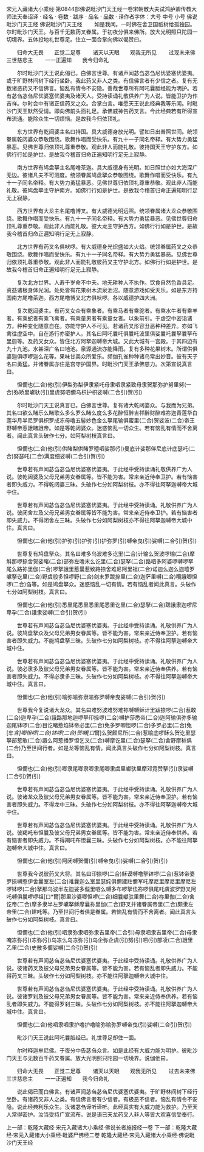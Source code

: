 宋元入藏诸大小乘经·第0844部佛说毗沙门天王经一卷宋朝散大夫试鸿胪卿传教大师法天奉诏译
· 经名 · 卷数 · 跋序
· 品名 · 品数 · 译作者字体：大号 中号 小号
佛说毗沙门天王经
佛说毗沙门天王经
　　如是我闻。一时佛在舍卫国祇树给孤独园。尔时毗沙门天王。与百千无数药叉眷属。于初夜分俱来佛所。放大光明照只陀园一切境界。五体投地礼世尊足。住立一面合掌向佛以偈赞曰。

　　归命大无畏　　正觉二足尊
　　诸天以天眼　　观我无所见
　　过现未来佛　　三世慈悲主
　　一一正遍知　　我今归命礼

　　尔时毗沙门天王说此偈已。白佛言世尊。有诸声闻苾刍苾刍尼优婆塞优婆夷。或于旷野林间树下经行坐卧。我此药叉非人之类。有信佛言者有少信之者。复有无数诸恶药叉不信佛言。恼乱有情令不安隐。善哉世尊所有阿吒曩胝经能为明护。若有苾刍苾刍尼优婆塞优婆夷及诸天人。受持读诵礼敬供养广为人说。皆能卫护为作吉祥。尔时会中有诸正信药叉之众。合掌白言。唯愿天王说此经典我等乐闻。时毗沙门天王默然受请。即向佛前头面礼足。承佛威神告药叉言。今此经典若有所得宣布流通。能除众生一切烦恼。是故我今归依顶礼。

　　东方世界有乾闼婆主名曰持国。具大威德身放光明。譬如日出普照世间。统领眷属乾闼婆众恭敬围绕。歌舞作唱而受快乐。有九十一子同名帝释。有大势力勇猛暴恶。见佛世尊归依顶礼尊重恭敬。观此非人而能礼敬。彼持国天王守护东方。如佛行行如是护世。是故我今稽首归命正遍知明行足无上寂静。

　　南方世界有鸠盘拏主名尾噜茶迦。具大威德身有光明。如日照世亦如大海深广无边。彼诸凡夫不可测度。统领眷属鸠盘拏众恭敬围绕。歌舞作唱而受快乐。有九十一子同名帝释。有大势力勇猛暴恶。见佛世尊归依顶礼尊重恭敬。观此非人而能礼敬。彼鸠盘拏主守护南方。如佛行行如是护世。是故我今稽首归命正遍知明行足无上寂静。

　　西方世界有大龙主名尾噜博叉。有大威德光明远照。统领眷属诸大龙众恭敬围绕。歌舞作唱而受快乐。有九十一子同名帝释。有大势力勇猛暴恶。见佛世尊归命顶礼尊重恭敬。观此非人而能礼敬。彼大龙主守护西方。如佛行行如是护世。是故我今稽首归命正遍知明行足无上寂静。

　　北方世界有药叉名俱吠啰。有大威德身光炽盛如大火焰。统领眷属药叉之众恭敬围绕。歌舞作唱而受快乐。有九十一子同名帝释。有大势力勇猛暴恶。见佛世尊归依顶礼尊重恭敬。观此非人而能礼敬彼药叉主守护北方。如佛行行如是护世。是故我今稽首归命正遍知明行足无上寂静。

　　复次北方世界。人寿千岁命不中夭。地无耕种人不执作。饮食自然色香具足。资益诸根身体光润。处处皆有花果树木流泉池沼。随意游戏如受天乐。如是东方持国南方尾噜茶迦。西方尾噜博叉北方俱吠啰。各以威德护四大洲。

　　复次乾闼婆主。有药叉女众有乘象者。有乘马者有乘驼者。有乘水牛者有乘羊者。有乘蛇者有乘飞禽者。有乘童男者有乘童女者。以象前引。于虚空中密诣诸方。种种变化随意自在。亦能守护人不可见。若诸药叉形容丑恶种种差异。亦如飞禽往虚空中。自在游行亦密护人。其名曰阿吒曩吒俱曩吒波里俱娑曩吒曩拏曩拏布里迦等。及药叉女众。皆住北方阿拏迦嚩帝大城。又此大城有一宫殿。于其四边有九十九池。水甚深广名曰地池。泉源通流亦能降雨。复有多种花果树木。所谓供俱婆迦俱啰啰迦么花等。果味甘美众所爱乐。频伽孔雀种种诸鸟常出妙音。彼有天子名曰勇猛。并诸眷属亦住是宫守护国界。时毗沙门天王承佛慈力。次第宣说真言曰。

　　怛儞也(二合)他(引)伊梨弥梨伊隶紧吒母隶呬隶紧致母隶贺那弥护努里努(一合)弥矫里巘驮(引)里虞努呬儞乌枳护枳娑嚩(二合引)贺(引)

　　尔时毗沙门天王说真言已。白佛言世尊。复有诸大乾闼婆众。与我而为兄弟。其名曰欲么睹乐么睹歌么多么罗么睹么度么多花醉恒醉吉祥醉财醉难祢迦青莲华白莲华月半尼罗俱枳罗成冻母噜五髻妙色金么拏尾输俱蜜里(二合)贺娑波(二合)帝王野嚩帝惹誐睹誐帝。如是等乾闼婆众。迷惑恼乱一切众生。若有恼乱有情而不舍离者。闻此真言头破作七分。如阿梨树枝真言曰。

　　怛儞也(二合)他(引)供睹梨供睹罗曀呬娑那(引)曼底计娑那伴尼底计底瑟吒(二合)努瑟吒(二合)满度细娑嚩(二合引)贺(引)

　　世尊若有声闻苾刍苾刍尼优婆塞优婆夷。于此经中受持读诵礼敬供养广为人说。彼乾闼婆及父母兄弟男女眷属等。皆不能为害。常来亲近侍奉卫护。若有恼害者即失威力。不得乾闼婆三昧。头破作七分如阿梨树枝。亦不得往阿拏迦嚩帝大城中住。

　　世尊若有声闻苾刍苾刍尼优婆塞优婆夷。于此经中受持读诵。礼敬供养广为人说。彼闭舍左及父母兄弟男女眷属等皆不能为害。常来亲近侍奉卫护。若有恼害者即失威力。不得闭舍左三昧。头破作七分如阿梨树枝亦不得往阿拏迦嚩帝大城中住。真言曰。

　　怛儞也(二合)他(引)护弥(引)护弥(引)护弥罗(引)嚩帝曳(引)娑嚩(二合引)贺(引)

　　世尊复有鸠盘拏众。其名曰难多乌波难多讫里(二合)计输么贺波啰输(二合)摩斛那啰捺舍贺娑睹(二合)部弥左噜末么讫里(二合)瑟拏(二合)路呬多阿婆啰嚩啰拏尾么路祢里伽(二合)啰拏誐里惹曩惹致路捺舍难尼阿里祖(二合)诺迦么迦么迦曀罗巘拏讫里(二合)野虞般多怛啰野(二合)剑末罗跋捺里(二合)迦萨里嚩(二合)囕誐唧怛啰(二合)刍等。如是鸠盘拏众。迷惑恼乱一切有情。若有恼乱者闻此真言。头破作七分如阿梨树枝。真言曰。

　　怛儞也(二合)他(引)悉里尾悉里悉里尾悉里讫里(二合)瑟拏(二合)蹉誐隶迦啰尼卑孕(二合)誐隶娑嚩(二合引)贺(引)

　　世尊若有声闻苾刍苾刍尼优婆塞优婆夷。于此经中受持读诵。礼敬供养广为人说。彼鸠盘拏众及父母兄弟男女眷属等。皆不能为害。常来亲近侍奉卫护。若有恼害者即失威力。不能鸠盘拏三昧。头破作七分如阿梨树枝。亦不得往阿拏迦嚩帝大城中住。

　　世尊若有声闻苾刍苾刍尼优婆塞优婆夷。于此经中受持读诵。礼敬供养广为人说。彼必隶多及彼父母兄弟男女眷属等。皆不能为害。常来亲近侍奉供养。若有恼害者即失威力。不得必隶多三昧。头破作七分如阿梨树枝。亦不得往阿拏迦嚩帝大城中住。真言曰。

　　怛儞也(二合)他(引)喻弥喻弥隶喻弥罗嚩帝曳娑嚩(二合引)贺(引)

　　世尊我今复说诸大龙众。其名曰难努波难努难祢嚩嚩稣计里跋捺啰(二合)惹敢(二合)迦卑孕(二合)誐路那地迦啰拏印捺啰(二合)嚩护莎悉帝(二合)迦阿输俱弥多输迦尾钵啰(二合)目讫睹惹焰钵帝必里(二合)免多罗唧怛啰(二合)多罗必里(二合)兔[牟*含]唧怛啰(二合)钵啰(二合)贺嚩[口*爾]么贺颇尼所(二合)惹喻底啰稣么贺讫里瑟拏部惹敢(二合)誐么阿惹播罗怛乞叉(二合)嚩摩讫里(二合)瑟拏(二合)舍野摩秫俱(二合)乃至世间行者。如是龙等恼乱有情。闻此真言头破作七分如阿梨树枝。真言曰。

　　怛儞也(二合)他(引)唧隶尾唧隶唧隶尾唧隶虞里巘驮里摩邓霓赞拏(引)隶娑嚩(二合引)贺(引)

　　世尊若有声闻苾刍苾刍尼优婆塞优婆夷。于此经中受持读诵。礼敬供养广为人说。彼诸龙众及彼父母兄弟男女眷属等。皆不能为害。常来亲近侍奉卫护。若有恼害者即失威力。不得龙中三昧。头破作七分如阿梨树枝。亦不得往阿拏迦嚩帝大城中住。

　　世尊若有声闻苾刍苾刍尼优婆塞优婆夷。于此经中受持读诵。礼敬供养广为人说。彼羯吒布怛曩及彼父母兄弟男女眷属等。皆不能为害。常来亲近侍奉供养。若有恼害者即失威力。不得羯吒布怛曩三昧。头破作七分如阿梨树枝。亦不能往阿拏迦嚩帝大城中住。真言曰。

　　怛儞也(二合)他(引)阿闭嚩贺儞(引)嚩帝曳(引)娑嚩(二合引)贺(引)

　　世尊我今说彼药叉大将。其名曰印捺啰(二合)稣谟嚩噜拏钵啰(二合)惹钵帝婆罗捺嚩惹伊舍曩室左(二合)难曩迦么室里瑟姹俱儞建跓儞军吒摩尼里摩尼里摩尼左啰钵啰(二合)拏那乌波半左迦娑多儗里呬么嚩多布啰拏佉祢啰俱尾吒虞波罗野叉阿吒嚩俱曩啰啰祖[口*爾]那里沙婆唧怛啰(二合)细曩巘驮里舞(二合)祢里伽(二合)舍讫帝(二合)摩多隶半左罗巘拏稣摩曩祢里伽(二合)野叉并诸眷属帝里(二合)颇隶左帝里(二合)建吒等。乃至世间行者俱是眷属。若恼乱有情而不舍离者。闻此真言头破作七分如阿梨树枝。真言曰。

　　怛儞也(二合)他(引)呬隶弥隶呬弥隶吉里帝(二合引)母隶呬隶吉里帝(二合)母隶唵冻弥(引)冻弥(引)乌冻么乌冻弥(引)乌企弥企虞(引)努(引)呬(引)部凌(二合)誐里乙里(二合)史散多儞娑嚩(二合引)贺(引)

　　世尊若有声闻苾刍苾刍尼优婆塞优婆夷。于此经中受持读诵。礼敬供养广为人说。彼诸药叉及彼父母兄弟男女眷属等。皆不能为害。若有恼乱者即失威力。不能得药叉三昧。头破作七分如阿梨树枝。亦不能往阿拏迦嚩帝大城中住。

　　世尊若有声闻苾刍苾刍尼优婆塞优婆夷。于此经中受持读诵。礼敬供养广为人说。彼诸罗刹及彼父母兄弟男女眷属等。皆不能为害。常来亲近侍奉供养。若有恼乱者即失威力。不能得罗刹三昧。头破作七分如阿梨树枝。亦不能往阿拏迦嚩帝大城中住。真言曰。

　　怛儞也(二合)他呬隶呬隶护噜护噜喻弥喻弥罗嚩帝曳(引)娑嚩(二合引)贺(引)

　　毗沙门天王说此阿吒曩胝经已。礼世尊足却住一面。

　　尔时释迦牟尼佛。于夜分中告苾刍众言。如是此经有大威力能为明护。彼毗沙门天王与无数百千药叉眷属。放大光明照只陀园一切境界。说伽他曰。

　　归命大无畏　　正觉二足尊
　　诸天以天眼　　观我无所见
　　过去未来佛　　三世慈悲主
　　一一正遍知　　我今归命礼

　　说此偈已而白佛言。有诸声闻苾刍苾刍尼优婆塞优婆夷。于旷野林间树下经行坐卧。有诸药叉非人之类。有信佛言者有少信者。有极恶不信者。恼乱有情令不安隐。说此经典利乐众生。汝诸苾刍谛听谛听。此经真实有大威力能为救护。乃至天人常得密护。汝当受持广宣流布。说是语已天龙药叉人非人等皆大欢喜信受奉行。

上一部：乾隆大藏经·宋元入藏诸大小乘经·佛说长者施报经一卷
下一部：乾隆大藏经·宋元入藏诸大小乘经·毗婆尸佛经二卷
乾隆大藏经·宋元入藏诸大小乘经·佛说毗沙门天王经